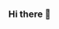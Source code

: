 ### Hi there 👋

<!--
<div align="center">  
  <img width="49%" height="195px" src="https://github-readme-stats.vercel.app/api?username=joaoplombardi&show_icons=true&count_private=true&hide_border=true&title_color=FFFFFF&icon_color=FFFFFF&text_color=FFFFFF&bg_color=0d1117&theme=dark" alt="João Pedro Lombardi github stats" /> 
  <img width="41%" height="195px" src="https://github-readme-stats.vercel.app/api/top-langs/?username=joaoplombardi&layout=compact&hide_border=true&title_color=FFFFFF&icon_color=FFFFFF&text_color=FFFFFF&bg_color=0d1117&theme=dark" />
</div>
-->
<!--
**joaoplombardi/joaoplombardi** is a ✨ _special_ ✨ repository because its `README.md` (this file) appears on your GitHub profile.

Here are some ideas to get you started:

- 🔭 I’m currently working on ...
- 🌱 I’m currently learning ...
- 👯 I’m looking to collaborate on ...
- 🤔 I’m looking for help with ...
- 💬 Ask me about ...
- 📫 How to reach me: ...
- 😄 Pronouns: ...
- ⚡ Fun fact: ...
-->
